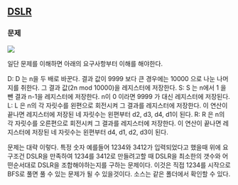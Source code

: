 ## [DSLR](https://www.acmicpc.net/problem/9019)

### 문제
![](https://i.imgur.com/8IBTlPL.png)

일단 문제를 이해하면 아래의 요구사항부터 이해를 해야한다.

D: D 는 n을 두 배로 바꾼다. 결과 값이 9999 보다 큰 경우에는 10000 으로 나눈 나머지를 취한다. 그 결과 값(2n mod 10000)을 레지스터에 저장한다.
S: S 는 n에서 1 을 뺀 결과 n-1을 레지스터에 저장한다. n이 0 이라면 9999 가 대신 레지스터에 저장된다.
L: L 은 n의 각 자릿수를 왼편으로 회전시켜 그 결과를 레지스터에 저장한다. 이 연산이 끝나면 레지스터에 저장된 네 자릿수는 왼편부터 d2, d3, d4, d1이 된다.
R: R 은 n의 각 자릿수를 오른편으로 회전시켜 그 결과를 레지스터에 저장한다. 이 연산이 끝나면 레지스터에 저장된 네 자릿수는 왼편부터 d4, d1, d2, d3이 된다.

 문제는 대략 이렇다. 특정 숫자 예를들어 1234와 3412가 입력되었다고 했을때 위에 요구조건 DSLR을 만족하여 1234를 3412로 만들려고할 때 DSLR을 최소한의 갯수와 어떤순서대로 DSLR을 조합해야하는지를 구하는 문제이다. 이것은 직접 1234를 시작으로 BFS로 풀면 풀 수 있는 문제가 될 수 있을것이다. 소스는 같은 폴더에서 확인할 수 있다.
